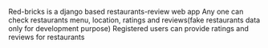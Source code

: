 Red-bricks is a django based restaurants-review web app
Any one can check restaurants menu, location, ratings and reviews(fake restaurants data only for development purpose)
Registered users can provide ratings and reviews for restaurants

